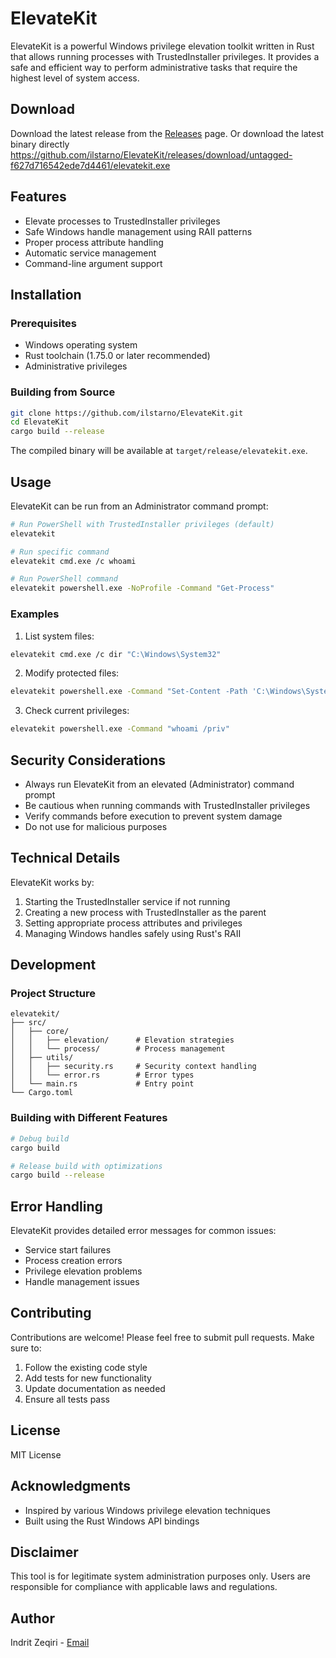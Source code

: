 # ElevateKit

ElevateKit is a powerful Windows privilege elevation toolkit written in Rust that allows running processes with TrustedInstaller privileges. It provides a safe and efficient way to perform administrative tasks that require the highest level of system access.

## Download

Download the latest release from the [Releases](https://github.com/ilstarno/ElevateKit/releases) page.
Or download the latest binary directly https://github.com/ilstarno/ElevateKit/releases/download/untagged-f627d716542ede7d4461/elevatekit.exe


## Features

- Elevate processes to TrustedInstaller privileges
- Safe Windows handle management using RAII patterns
- Proper process attribute handling
- Automatic service management
- Command-line argument support

## Installation

### Prerequisites

- Windows operating system
- Rust toolchain (1.75.0 or later recommended)
- Administrative privileges

### Building from Source

```bash
git clone https://github.com/ilstarno/ElevateKit.git
cd ElevateKit
cargo build --release
```

The compiled binary will be available at `target/release/elevatekit.exe`.

## Usage

ElevateKit can be run from an Administrator command prompt:

```bash
# Run PowerShell with TrustedInstaller privileges (default)
elevatekit

# Run specific command
elevatekit cmd.exe /c whoami

# Run PowerShell command
elevatekit powershell.exe -NoProfile -Command "Get-Process"
```

### Examples

1. List system files:
```bash
elevatekit cmd.exe /c dir "C:\Windows\System32"
```

2. Modify protected files:
```bash
elevatekit powershell.exe -Command "Set-Content -Path 'C:\Windows\System32\test.txt' -Value 'Hello'"
```

3. Check current privileges:
```bash
elevatekit powershell.exe -Command "whoami /priv"
```

## Security Considerations

- Always run ElevateKit from an elevated (Administrator) command prompt
- Be cautious when running commands with TrustedInstaller privileges
- Verify commands before execution to prevent system damage
- Do not use for malicious purposes

## Technical Details

ElevateKit works by:
1. Starting the TrustedInstaller service if not running
2. Creating a new process with TrustedInstaller as the parent
3. Setting appropriate process attributes and privileges
4. Managing Windows handles safely using Rust's RAII

## Development

### Project Structure
```
elevatekit/
├── src/
│   ├── core/
│   │   ├── elevation/      # Elevation strategies
│   │   └── process/        # Process management
│   ├── utils/
│   │   ├── security.rs     # Security context handling
│   │   └── error.rs        # Error types
│   └── main.rs             # Entry point
└── Cargo.toml
```

### Building with Different Features

```bash
# Debug build
cargo build

# Release build with optimizations
cargo build --release
```

## Error Handling

ElevateKit provides detailed error messages for common issues:
- Service start failures
- Process creation errors
- Privilege elevation problems
- Handle management issues

## Contributing

Contributions are welcome! Please feel free to submit pull requests. Make sure to:

1. Follow the existing code style
2. Add tests for new functionality
3. Update documentation as needed
4. Ensure all tests pass

## License

MIT License

## Acknowledgments

- Inspired by various Windows privilege elevation techniques
- Built using the Rust Windows API bindings

## Disclaimer

This tool is for legitimate system administration purposes only. Users are responsible for compliance with applicable laws and regulations.

## Author

Indrit Zeqiri - [Email](mailto:indrit.zeqiri@gmail.com)
